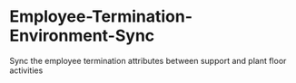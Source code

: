 # Employee-Termination-Environment-Sync
Sync the employee termination attributes between support and plant floor activities

